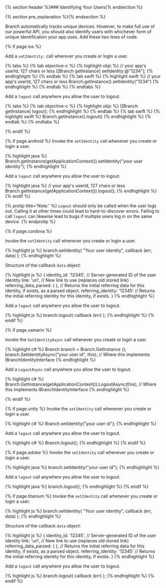 {% section header %}### Identifying Your Users{% endsection %}


{% section pre_explanation %}{% endsection %}

Branch automatically tracks unique devices. However, to make full use of our powerful API, you should also identify users with whichever form of unique identification your app uses. Add these two lines of code.

{% if page.ios %}

Add a `setIdentity:` call wherever you create or login a user.

{% tabs %}
{% tab objective-c %}
{% highlight objc %}
// your app's userId, 127 chars or less
[[Branch getInstance] setIdentity:@"1234"];
{% endhighlight %}
{% endtab %}
{% tab swift %}
{% highlight swift %}
// your app's userId, 127 chars or less
Branch.getInstance().setIdentity("1234")
{% endhighlight %}
{% endtab %}
{% endtabs %}


Add a `logout` call anywhere you allow the user to logout. 

{% tabs %}
{% tab objective-c %}
{% highlight objc %}
[[Branch getInstance] logout];
{% endhighlight %}
{% endtab %}
{% tab swift %}
{% highlight swift %}
Branch.getInstance().logout()
{% endhighlight %}
{% endtab %}
{% endtabs %}

{% endif %}
<!--- iOS identify and logout -->

{% if page.android %}
Invoke the `setIdentity` call whenever you create or login a user.

{% highlight java %}
Branch.getInstance(getApplicationContext()).setIdentity("your user identity");
{% endhighlight %}


Add a `logout` call anywhere you allow the user to logout. 

{% highlight java %}
// your app's userId, 127 chars or less
Branch.getInstance(getApplicationContext()).logout();
{% endhighlight %}
{% endif %}
<!--- Android identify and logout -->

{% protip title='Note:'  %}
`Logout` should only be called when the user logs out. Calling it at other times could lead to hard-to-discover errors. Failing to call `logout` can likewise lead to bugs if multiple users log in on the same device.
{% endprotip %}

{% if page.cordova %}

Invoke the `setIdentity` call whenever you create or login a user.

{% highlight js %}
branch.setIdentity(
    "Your user identity",
    callback (err, data)
);
{% endhighlight %}

Structure of the callback `data` object:

{% highlight js %}
{
	identity_id:             '12345',	// Server-generated ID of the user identity
	link:                    'url',		// New link to use (replaces old stored link)
	referring_data_parsed:    { },		// Returns the initial referring data for this identity, if exists, as a parsed object.
	referring_identity:      '12345'	// Returns the initial referring identity for this identity, if exists.
}
{% endhighlight %}

Add a `logout` call anywhere you allow the user to logout. 

{% highlight js %}
branch.logout(
    callback (err)
);
{% endhighlight %}
{% endif %}

{% if page.xamarin %}

Invoke the `SetIdentityAsync` call whenever you create or login a user.

{% highlight c# %}
Branch branch = Branch.GetInstance ();
branch.SetIdentityAsync("your user id", this);  // Where this implements IBranchIdentityInterface
{% endhighlight %}

Add a `LogoutAsync` call anywhere you allow the user to logout. 

{% highlight c# %}
Branch.GetInstance(getApplicationContext()).LogoutAsync(this); // Where this implements IBranchIdentityInterface
{% endhighlight %}

{% endif %}

{% if page.unity %}
Invoke the `setIdentity` call whenever you create or login a user.

{% highlight c# %}
Branch.setIdentity("your user id");
{% endhighlight %}

Add a `logout` call anywhere you allow the user to logout. 

{% highlight c# %}
Branch.logout();
{% endhighlight %}
{% endif %}

{% if page.adobe %}
Invoke the `setIdentity` call whenever you create or login a user.

{% highlight java %}
branch.setIdentity("your user id");
{% endhighlight %}

Add a `logout` call anywhere you allow the user to logout. 

{% highlight java %}
branch.logout();
{% endhighlight %}
{% endif %}

{% if page.titanium %}
Invoke the `setIdentity` call whenever you create or login a user.

{% highlight js %}
branch.setIdentity(
    "Your user identity",
    callback (err, data)
);
{% endhighlight %}

Structure of the callback `data` object:

{% highlight js %}
{
	identity_id:             '12345',	// Server-generated ID of the user identity
	link:                    'url',		// New link to use (replaces old stored link)
	referring_data_parsed:    { },		// Returns the initial referring data for this identity, if exists, as a parsed object.
	referring_identity:      '12345'	// Returns the initial referring identity for this identity, if exists.
}
{% endhighlight %}

Add a `logout` call anywhere you allow the user to logout. 

{% highlight js %}
branch.logout(
    callback (err)
);
{% endhighlight %}
{% endif %}